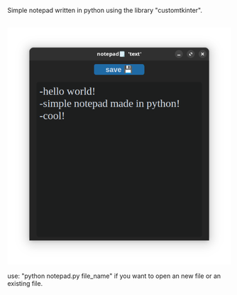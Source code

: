 Simple notepad written in python using the library "customtkinter".

<br>
<img src="/Screenshot/notepad.png" alt="Notepad">
<br>

use: "python notepad.py file_name" if you want to open an new file or an existing file.

